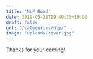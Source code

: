 ```yaml
---
title: "NLP Road"
date: 2019-05-28T19:40:25+10:00
draft: false
url: "/categories/nlp/"
image: "uploads/cover.jpg"
---
```

Thanks for your coming!

